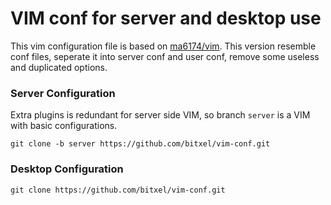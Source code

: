 # VIM conf for server and desktop use

This vim configuration file is based on [ma6174/vim](https://github.com/ma6174/vim). This version resemble conf files, seperate it into server conf and user conf, remove some useless and duplicated options.

### Server Configuration

Extra plugins is redundant for server side VIM, so branch `server` is a VIM with basic configurations.

```
git clone -b server https://github.com/bitxel/vim-conf.git
```

### Desktop Configuration

```
git clone https://github.com/bitxel/vim-conf.git
```
